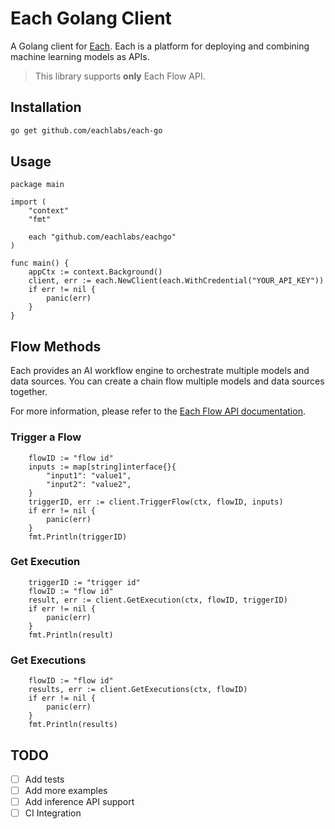 # Each Golang Client
A Golang client for [Each](https://eachlabs.ai). Each is a platform for deploying and combining machine learning models as APIs.

> This library supports **only** Each Flow API.


## Installation
```bash
go get github.com/eachlabs/each-go
```

## Usage
```golang
package main

import (
	"context"
	"fmt"

	each "github.com/eachlabs/eachgo"
)

func main() {
	appCtx := context.Background()
	client, err := each.NewClient(each.WithCredential("YOUR_API_KEY"))
	if err != nil {
		panic(err)
	}
}
```

## Flow Methods

Each provides an AI workflow engine to orchestrate multiple models and data sources. You can create a chain flow multiple models and data sources together.

For more information, please refer to the [Each Flow API documentation](https://docs.eachlabs.ai/flows).


### Trigger a Flow
```golang
    flowID := "flow id" 
    inputs := map[string]interface{}{
        "input1": "value1",
        "input2": "value2",
    }
    triggerID, err := client.TriggerFlow(ctx, flowID, inputs)
    if err != nil {
        panic(err)
    }
    fmt.Println(triggerID)
```

### Get Execution 
```golang
    triggerID := "trigger id"
    flowID := "flow id"
    result, err := client.GetExecution(ctx, flowID, triggerID)
    if err != nil {
        panic(err)
    }
    fmt.Println(result)
```

### Get Executions
```golang
    flowID := "flow id"
    results, err := client.GetExecutions(ctx, flowID)
    if err != nil {
        panic(err)
    }
    fmt.Println(results)
```

## TODO
- [ ] Add tests
- [ ] Add more examples
- [ ] Add inference API support
- [ ] CI Integration
